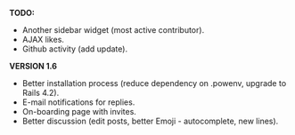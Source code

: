 __TODO:__
 * Another sidebar widget (most active contributor).
 * AJAX likes.
 * Github activity (add update).

__VERSION 1.6__
 * Better installation process (reduce dependency on .powenv, upgrade to Rails 4.2).
 * E-mail notifications for replies.
 * On-boarding page with invites.
 * Better discussion (edit posts, better Emoji - autocomplete, new lines).
